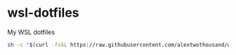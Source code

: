 # wsl-dotfiles
My WSL dotfiles

```sh
sh -c "$(curl -fsSL https://raw.githubusercontent.com/alextwothousand/wsl-dotfiles/main/script.sh)"
```
